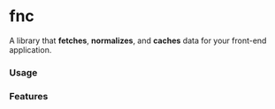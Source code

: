 # fnc

A library that **fetches**, **normalizes**, and **caches** data for your front-end application.

### Usage

### Features
